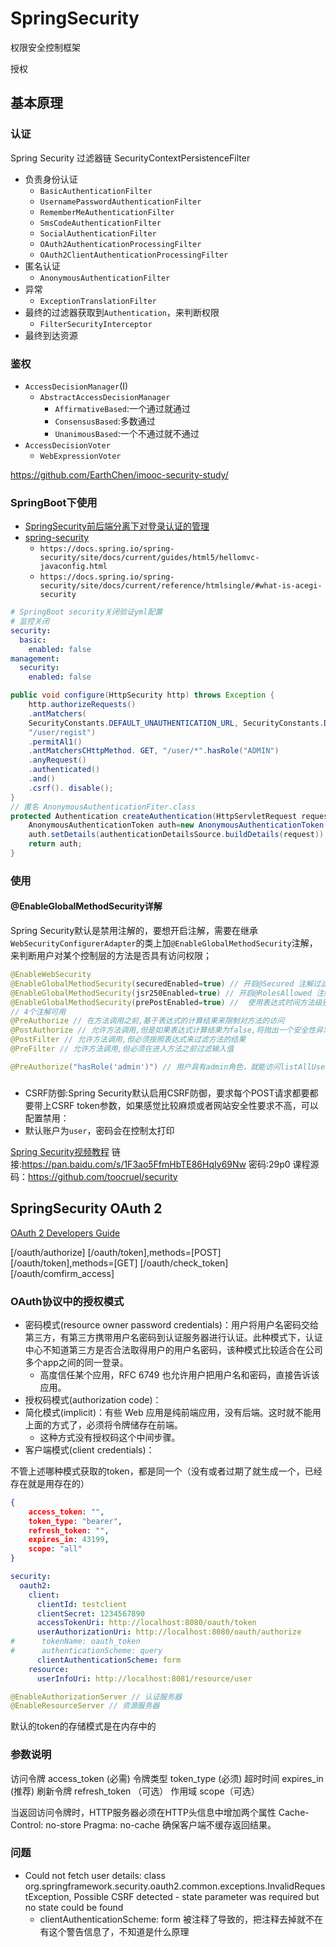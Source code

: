 # SpringSecurity
<!-- @author DHJT 2018-09-18 -->
权限安全控制框架

授权
## 基本原理

### 认证
Spring Security 过滤器链
SecurityContextPersistenceFilter
- 负责身份认证
    + `BasicAuthenticationFilter`
    + `UsernamePasswordAuthenticationFilter`
    + `RememberMeAuthenticationFilter`
    + `SmsCodeAuthenticationFilter`
    + `SocialAuthenticationFilter`
    + `OAuth2AuthenticationProcessingFilter`
    + `OAuth2ClientAuthenticationProcessingFilter`
- 匿名认证
    + `AnonymousAuthenticationFilter`
- 异常
    + `ExceptionTranslationFilter`
- 最终的过滤器获取到`Authentication`，来判断权限
    + `FilterSecurityInterceptor`
- 最终到达资源

### 鉴权
- `AccessDecisionManager`(I)
    + `AbstractAccessDecisionManager`
        * `AffirmativeBased`:一个通过就通过
        * `ConsensusBased`:多数通过
        * `UnanimousBased`:一个不通过就不通过
- `AccessDecisionVoter`
    + `WebExpressionVoter`

https://github.com/EarthChen/imooc-security-study/

### SpringBoot下使用
- [SpringSecurity前后端分离下对登录认证的管理](https://blog.csdn.net/XlxfyzsFdblj/article/details/82083443)
- [spring-security](https://docs.spring.io/spring-security/site/docs/5.0.8.RELEASE/reference/htmlsingle/#get-spring-security)
    + `https://docs.spring.io/spring-security/site/docs/current/guides/html5/hellomvc-javaconfig.html`
    + `https://docs.spring.io/spring-security/site/docs/current/reference/htmlsingle/#what-is-acegi-security`

```yaml
# SpringBoot security关闭验证yml配置
# 监控关闭
security:
  basic:
    enabled: false
management:
  security:
    enabled: false
```

```java
public void configure(HttpSecurity http) throws Exception {
    http.authorizeRequests()
    .antMatchers(
    SecurityConstants.DEFAULT_UNAUTHENTICATION_URL, SecurityConstants.DEFAULT_LOGIN_PROCESSING_URL_MOBILE,securityProperties.getBrowser().getLoginPage(), SecurityConstants.DEFAULT_VALIDATE_CODE_URL_PREFIX + "/*",securityProperties.getBrowser().getSignUpUrl(), securityProperties.getBrowser().getSession().getSessionInvalidUrl(), securityProperties. getBrowser(). getSignoutUrl(),
    "/user/regist")
    .permitAl1()
    .antMatchersCHttpMethod. GET, "/user/*".hasRole("ADMIN")
    .anyRequest()
    .authenticated()
    .and()
    .csrf(). disable();
}
// 匿名 AnonymousAuthenticationFiter.class
protected Authentication createAuthentication(HttpServletRequest request){
    AnonymousAuthenticationToken auth=new AnonymousAuthenticationToken(key, principal, authorities);
    auth.setDetails(authenticationDetailsSource.buildDetails(request));
    return auth;
}

```

### 使用

#### @EnableGlobalMethodSecurity详解
Spring Security默认是禁用注解的，要想开启注解，需要在继承`WebSecurityConfigurerAdapter`的类上加`@EnableGlobalMethodSecurity`注解，来判断用户对某个控制层的方法是否具有访问权限；
```java
@EnableWebSecurity
@EnableGlobalMethodSecurity(securedEnabled=true) // 开启@Secured 注解过滤权限
@EnableGlobalMethodSecurity(jsr250Enabled=true) // 开启@RolesAllowed 注解过滤权限 
@EnableGlobalMethodSecurity(prePostEnabled=true) //  使用表达式时间方法级别的安全性
// 4个注解可用
@PreAuthorize // 在方法调用之前,基于表达式的计算结果来限制对方法的访问
@PostAuthorize // 允许方法调用,但是如果表达式计算结果为false,将抛出一个安全性异常
@PostFilter // 允许方法调用,但必须按照表达式来过滤方法的结果
@PreFilter // 允许方法调用,但必须在进入方法之前过滤输入值

@PreAuthorize("hasRole('admin')") // 用户具有admin角色，就能访问listAllUsers方法
```


### 
- CSRF防御:Spring Security默认启用CSRF防御，要求每个POST请求都要都要带上CSRF token参数，如果感觉比较麻烦或者网站安全性要求不高，可以配置禁用：
- 默认账户为`user`，密码会在控制太打印

[Spring Security视频教程](http://www.toocruel.net/spring-security-video/)
链接:https://pan.baidu.com/s/1F3ao5FfmHbTE86HqIy69Nw 密码:29p0
课程源码：https://github.com/toocruel/security

[1]: https://blog.csdn.net/toocruel/article/details/79900697 'Spring Security 视频教程'
[2]: http://www.toocruel.net/spring-security-video/ 'Spring Security 视频教程'


## SpringSecurity OAuth 2
[OAuth 2 Developers Guide](https://projects.spring.io/spring-security-oauth/docs/oauth2.html)

[/oauth/authorize]
[/oauth/token],methods=[POST]
[/oauth/token],methods=[GET]
[/oauth/check_token]
[/oauth/comfirm_access]

### OAuth协议中的授权模式
- 密码模式(resource owner password credentials)：用户将用户名密码交给第三方，有第三方携带用户名密码到认证服务器进行认证。此种模式下，认证中心不知道第三方是否合法取得用户的用户名密码，该种模式比较适合在公司多个app之间的同一登录。
    + 高度信任某个应用，RFC 6749 也允许用户把用户名和密码，直接告诉该应用。
- 授权码模式(authorization code)：
- 简化模式(implicit)：有些 Web 应用是纯前端应用，没有后端。这时就不能用上面的方式了，必须将令牌储存在前端。
    + 这种方式没有授权码这个中间步骤。
- 客户端模式(client credentials)：

不管上述哪种模式获取的token，都是同一个（没有或者过期了就生成一个，已经存在就是用存在的）
```json
{
    access_token: "",
    token_type: "bearer",
    refresh_token: "",
    expires_in: 43199,
    scope: "all"
}
```
```yaml
security:
  oauth2:
    client:
      clientId: testclient
      clientSecret: 1234567890
      accessTokenUri: http://localhost:8080/oauth/token
      userAuthorizationUri: http://localhost:8080/oauth/authorize
#      tokenName: oauth_token
#      authenticationScheme: query
      clientAuthenticationScheme: form
    resource:
      userInfoUri: http://localhost:8081/resource/user
```
```java
@EnableAuthorizationServer // 认证服务器
@EnableResourceServer // 资源服务器
```
默认的token的存储模式是在内存中的

### 参数说明
访问令牌 access_token (必需)
令牌类型 token_type (必须)
超时时间 expires_in (推荐)
刷新令牌 refresh_token （可选）
作用域 scope（可选）

当返回访问令牌时，HTTP服务器必须在HTTP头信息中增加两个属性
Cache-Control: no-store
Pragma: no-cache
确保客户端不缓存返回结果。

### 问题
- Could not fetch user details: class org.springframework.security.oauth2.common.exceptions.InvalidRequestException, Possible CSRF detected - state parameter was required but no state could be found
    + clientAuthenticationScheme: form 被注释了导致的，把注释去掉就不在有这个警告信息了，不知道是什么原理

